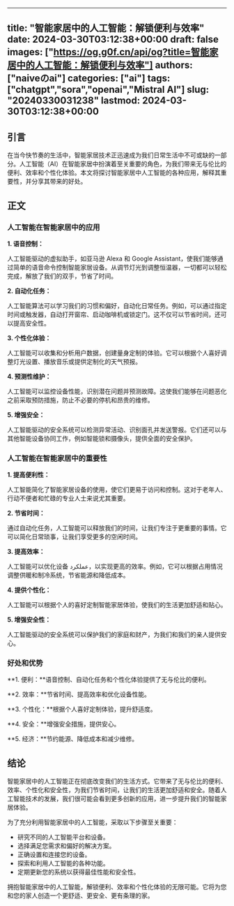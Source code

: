 
---
title: "智能家居中的人工智能：解锁便利与效率"
date: 2024-03-30T03:12:38+00:00
draft: false
images: ["https://og.g0f.cn/api/og?title=智能家居中的人工智能：解锁便利与效率"]
authors: ["naiveのai"]
categories: ["ai"]
tags: ["chatgpt","sora","openai","Mistral AI"]
slug: "20240330031238"
lastmod: 2024-03-30T03:12:38+00:00
---
## 引言

在当今快节奏的生活中，智能家居技术正迅速成为我们日常生活中不可或缺的一部分。人工智能（AI）在智能家居中扮演着至关重要的角色，为我们带来无与伦比的便利、效率和个性化体验。本文将探讨智能家居中人工智能的各种应用，解释其重要性，并分享其带来的好处。

## 正文

### 人工智能在智能家居中的应用

**1. 语音控制：**

人工智能驱动的虚拟助手，如亚马逊 Alexa 和 Google Assistant，使我们能够通过简单的语音命令控制智能家居设备。从调节灯光到调整恒温器，一切都可以轻松完成，解放了我们的双手，节省了时间。

**2. 自动化任务：**

人工智能算法可以学习我们的习惯和偏好，自动化日常任务。例如，可以通过指定时间或触发器，自动打开窗帘、启动咖啡机或锁定门。这不仅可以节省时间，还可以提高安全性。

**3. 个性化体验：**

人工智能可以收集和分析用户数据，创建量身定制的体验。它可以根据个人喜好调整灯光设置、播放音乐或提供定制化的天气预报。

**4. 预测性维护：**

人工智能可以监控设备性能，识别潜在问题并预测故障。这使我们能够在问题恶化之前采取预防措施，防止不必要的停机和昂贵的维修。

**5. 增强安全：**

人工智能驱动的安全系统可以检测异常活动、识别面孔并发送警报。它们还可以与其他智能设备协同工作，例如智能锁和摄像头，提供全面的安全保护。

### 人工智能在智能家居中的重要性

**1. 提高便利性：**

人工智能简化了智能家居设备的使用，使它们更易于访问和控制。这对于老年人、行动不便者和忙碌的专业人士来说尤其重要。

**2. 节省时间：**

通过自动化任务，人工智能可以释放我们的时间，让我们专注于更重要的事情。它可以简化日常琐事，让我们享受更多的空闲时间。

**3. 提高效率：**

人工智能可以优化设备 عملکرد，以实现更高的效率。例如，它可以根据占用情况调整供暖和制冷系统，节省能源和降低成本。

**4. 提供个性化：**

人工智能可以根据个人的喜好定制智能家居体验，使我们的生活更加舒适和贴心。

**5. 增强安全性：**

人工智能驱动的安全系统可以保护我们的家庭和财产，为我们和我们的亲人提供安心。

### 好处和优势

**1. 便利：**语音控制、自动化任务和个性化体验提供了无与伦比的便利。

**2. 效率：**节省时间、提高效率和优化设备性能。

**3. 个性化：**根据个人喜好定制体验，提升舒适度。

**4. 安全：**增强安全措施，提供安心。

**5. 经济：**节约能源、降低成本和减少维修。

## 结论

智能家居中的人工智能正在彻底改变我们的生活方式。它带来了无与伦比的便利、效率、个性化和安全性，为我们节省时间，让我们的生活更加舒适和安全。随着人工智能技术的发展，我们很可能会看到更多创新的应用，进一步提升我们的智能家居体验。

为了充分利用智能家居中的人工智能，采取以下步骤至关重要：

* 研究不同的人工智能平台和设备。
* 选择满足您需求和偏好的解决方案。
* 正确设置和连接您的设备。
* 探索和利用人工智能的各种功能。
* 定期更新您的系统以获得最佳性能和安全性。

拥抱智能家居中的人工智能，解锁便利、效率和个性化体验的无限可能。它将为您和您的家人创造一个更舒适、更安全、更有条理的家。